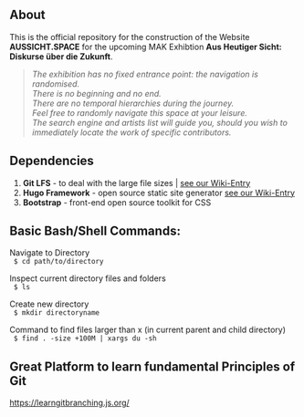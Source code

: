 ## About

This is the official repository for the construction of the Website **AUSSICHT.SPACE** for the upcoming MAK Exhibtion **Aus Heutiger Sicht: Diskurse über die Zukunft**.

> *The exhibition has no fixed entrance point: the navigation is randomised. <br>
> There is no beginning and no end. <br>
> There are no temporal hierarchies during the journey. <br>
> Feel free to randomly navigate this space at your leisure. <br>
> The search engine and artists list will guide you, should you wish to immediately locate the work of specific contributors.*

## Dependencies
1. **Git LFS** - to deal with the large file sizes | [see our Wiki-Entry](https://github.com/suga-data/MAK/wiki/Using-Git-LFS)
2. **Hugo Framework** - open source static site generator [see our Wiki-Entry](https://github.com/suga-data/MAK/wiki/Using-Hugo-Framework)
3. **Bootstrap** - front-end open source toolkit for CSS

## Basic Bash/Shell Commands:
<p> Navigate to Directory <br> <code> $ cd path/to/directory </code> </p>

<p> Inspect current directory files and folders <br> <code> $ ls </code> </p>

<p> Create new directory <br> <code> $ mkdir directoryname </code> </p>

<p> Command to find files larger than x (in current parent and child directory) <br> <code> $ find . -size +100M | xargs du -sh </code> </p>

## Great Platform to learn fundamental Principles of Git
https://learngitbranching.js.org/
